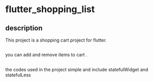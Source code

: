 # flutter_shopping_list


## description

This project is a shopping cart project for flutter.
##
you can add and remove items to cart .
##
the codes used in the project simple and include statefulWidget and statefulLess

